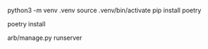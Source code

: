 python3 -m venv .venv
source .venv/bin/activate
pip install poetry

poetry install

arb/manage.py runserver